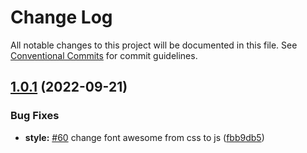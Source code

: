 # Change Log

All notable changes to this project will be documented in this file.
See [Conventional Commits](https://conventionalcommits.org) for commit guidelines.

## [1.0.1](https://github.com/cieloazul310/ol-gsi-vt/compare/v1.0.0...v1.0.1) (2022-09-21)


### Bug Fixes

* **style:** [#60](https://github.com/cieloazul310/ol-gsi-vt/issues/60) change font awesome from css to js ([fbb9db5](https://github.com/cieloazul310/ol-gsi-vt/commit/fbb9db5d23e91554b9f775c6dee89f77d3ceb45c))
